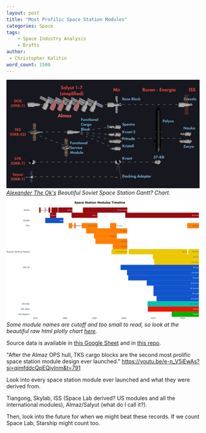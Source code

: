```yaml
---
layout: post
title: "Most Profilic Space Station Modules"
categories: Space
tags:
    - Space Industry Analysis
    - Drafts
author:
 - Christopher Kalitin
word_count: 1500
---
```

<head>
    <meta property="og:image" content="{{site.url}}/assets/images/most-profilic-modules/Alexander-The-Ok-July-11-2025-Soviet-Stations.jpg">
</head>

![I Love Alexander The Ok!!!](/assets/images/most-profilic-modules/Alexander-The-Ok-July-11-2025-Soviet-Stations.jpg)  
<i>[Alexander The Ok's](https://youtu.be/e-n_V5iEwAs?si=8psyaMOoXeRRNlI4&t=765) Beautiful Soviet Space Station Gantt? Chart.</i>

![IMAGE SUPPOSED TO BE HERE](/assets/images/most-profilic-modules/station_modules_gantt_chart_4k.png)  
<i>Some module names are cutoff and too small to read, so look at the beautiful raw html plotly chart [here](/assets/images/most-profilic-modules/station_modules_gantt_chart_1080p.html).</i>

Source data is available in [this Google Sheet](https://docs.google.com/spreadsheets/d/1kqzgV7y3OS3aHCWXOCRws8F3FelriOv0EHpb7aWZqFw/edit?usp=sharing) and in [this repo](https://github.com/CKalitin/UBC-Solar-Leads-Gantt/tree/master/station-modules-gantt).

"After the Almaz OPS hull, TKS cargo blocks are the second most prolific space station module design ever launched."
https://youtu.be/e-n_V5iEwAs?si=qimfddcQpEQjyInm&t=791

Look into every space station module ever launched and what they were derived from.

Tiangong, Skylab, ISS (Space Lab derived? US modules and all the international modules), Almaz/Salyut (what do I call it?).

Then, look into the future for when we might beat these records. If we count Space Lab, Starship might count too.

